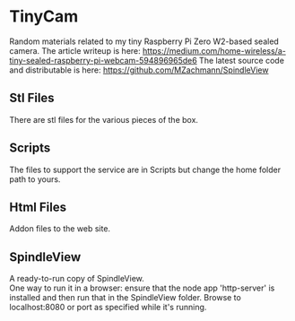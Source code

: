 # TinyCam
Random materials related to my tiny Raspberry Pi Zero W2-based sealed camera.
The article writeup is here: https://medium.com/home-wireless/a-tiny-sealed-raspberry-pi-webcam-594896965de6
The latest source code and distributable is here: https://github.com/MZachmann/SpindleView 

## Stl Files
There are stl files for the various pieces of the box.

## Scripts
The files to support the service are in Scripts but change the home folder path to yours.

## Html Files
Addon files to the web site.

## SpindleView
A ready-to-run copy of SpindleView. <br>
One way to run it in a browser: ensure that the node app 'http-server' is installed and then run that in the SpindleView folder. Browse to localhost:8080 or port as specified while it's running.
